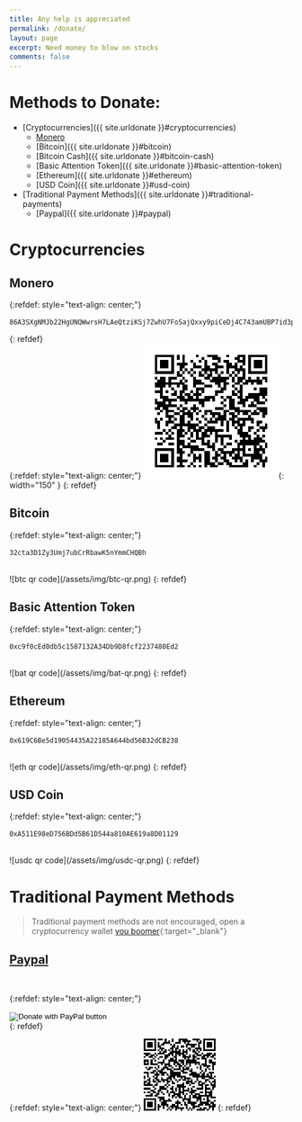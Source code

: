 ```yaml
---
title: Any help is appreciated
permalink: /donate/
layout: page
excerpt: Need money to blow on stocks
comments: false
---
```


# Methods to Donate:
- [Cryptocurrencies]({{ site.urldonate }}#cryptocurrencies)
  - [Monero]({{site.urldonate}}#monero)
  - [Bitcoin]({{ site.urldonate }}#bitcoin)
  - [Bitcoin Cash]({{ site.urldonate }}#bitcoin-cash)
  - [Basic Attention Token]({{ site.urldonate }}#basic-attention-token)
  - [Ethereum]({{ site.urldonate }}#ethereum)
  - [USD Coin]({{ site.urldonate }}#usd-coin)
- [Traditional Payment Methods]({{ site.urldonate }}#traditional-payments)
  - [Paypal]({{ site.urldonate }}#paypal)

# Cryptocurrencies

## Monero
{:refdef: style="text-align: center;"}
```
86A3SXgNMJb22HgUNQWwrsH7LAeQtziKSj7ZwhU7FoSajQxxy9piCeDj4C743amUBP7id3pNpj6wefCSJeee8hEKM6hGSRv
```
{: refdef}  
{:refdef: style="text-align: center;"}
![xmr qr code](/assets/img/xmr-qr.png){: width="150" }
{: refdef}  
## Bitcoin
{:refdef: style="text-align: center;"}
```
32cta3D1Zy3Umj7ubCrRbawK5nYmmCHQBh
```
<br>
![btc qr code](/assets/img/btc-qr.png)  
{: refdef}  

## Basic Attention Token
{:refdef: style="text-align: center;"}
```
0xc9f0cEd0db5c1587132A34Db9D8fcf2237480Ed2
```
<br>
![bat qr code](/assets/img/bat-qr.png)  
{: refdef}  

## Ethereum
{:refdef: style="text-align: center;"}
```
0x619C6Be5d19054435A22185A644bd56B32dCB238
```
<br>
![eth qr code](/assets/img/eth-qr.png)  
{: refdef}  

## USD Coin
{:refdef: style="text-align: center;"}
```
0xA511E98eD756BDd5B61D544a810AE619a8D01129
```
<br>
![usdc qr code](/assets/img/usdc-qr.png)  
{: refdef}  

# Traditional Payment Methods
> Traditional payment methods are not encouraged, open a cryptocurrency wallet [you boomer](https://www.youtube.com/watch?v=ta41xU-tkFA){:target="_blank"}

## [Paypal](http://paypal.me/ferryistaken)

<br>

{:refdef: style="text-align: center;"}
<form action="https://www.paypal.com/donate" method="post" target="_top">
<input type="hidden" name="business" value="8B5M9WBCTUB9G" />
<input type="hidden" name="no_recurring" value="0" />
<input type="hidden" name="item_name" value="Blog donations" />
<input type="hidden" name="currency_code" value="USD" />
<input type="image" src="https://www.paypalobjects.com/en_US/i/btn/btn_donateCC_LG.gif" border="0" name="submit" title="PayPal - The safer, easier way to pay online!" alt="Donate with PayPal button" />
<img alt="" border="0" src="https://www.paypal.com/en_US/i/scr/pixel.gif" width="1" height="1" />
</form>
{: refdef}  

{:refdef: style="text-align: center;"}
![paypal qr code](/assets/img/paypal-qr.png)
{: refdef}  